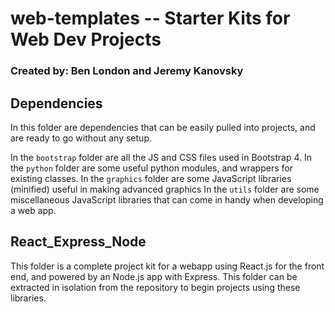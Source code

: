 # web-templates -- Starter Kits for Web Dev Projects 
### Created by: Ben London and Jeremy Kanovsky


## Dependencies
In this folder are dependencies that can be easily pulled into projects, and are ready to go without any setup.

In the `bootstrap` folder are all the JS and CSS files used in Bootstrap 4.
In the `python` folder are some useful python modules, and wrappers for existing classes.
In the `graphics` folder are some JavaScript libraries (minified) useful in making advanced graphics
In the `utils` folder are some miscellaneous JavaScript libraries that can come in handy when developing a web app.


## React_Express_Node
This folder is a complete project kit for a webapp using React.js for the front end, and powered by an Node.js app with Express.
This folder can be extracted in isolation from the repository to begin projects using these libraries.